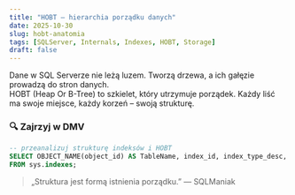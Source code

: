 ```yaml
---
title: "HOBT – hierarchia porządku danych"
date: 2025-10-30
slug: hobt-anatomia
tags: [SQLServer, Internals, Indexes, HOBT, Storage]
draft: false
---
```


Dane w SQL Serverze nie leżą luzem. Tworzą drzewa, a ich gałęzie prowadzą do stron danych.  
HOBT (Heap Or B-Tree) to szkielet, który utrzymuje porządek. Każdy liść ma swoje miejsce, każdy korzeń – swoją strukturę.

### 🔍 Zajrzyj w DMV
```sql
-- przeanalizuj strukturę indeksów i HOBT
SELECT OBJECT_NAME(object_id) AS TableName, index_id, index_type_desc, hobt_id
FROM sys.indexes;
```

> „Struktura jest formą istnienia porządku.” — SQLManiak

